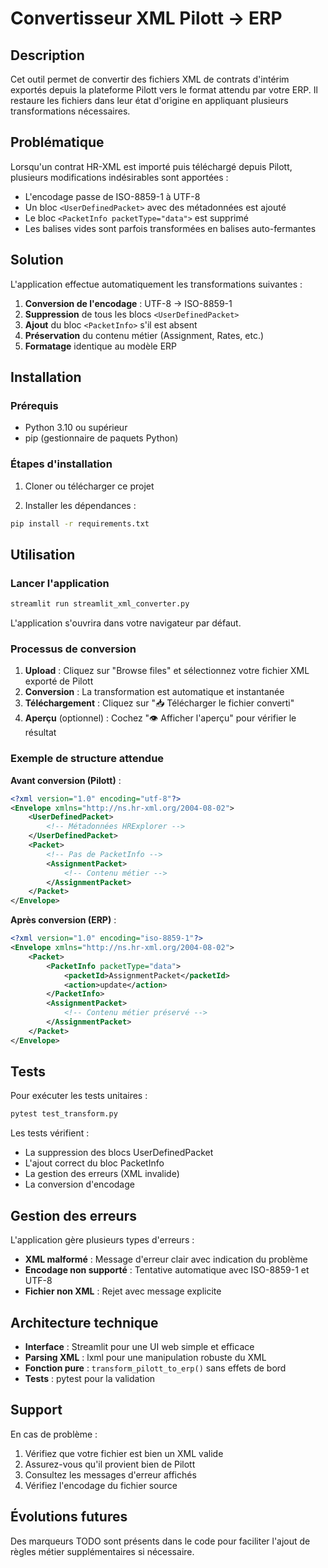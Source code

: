 # Convertisseur XML Pilott → ERP

## Description

Cet outil permet de convertir des fichiers XML de contrats d'intérim exportés depuis la plateforme Pilott vers le format attendu par votre ERP. Il restaure les fichiers dans leur état d'origine en appliquant plusieurs transformations nécessaires.

## Problématique

Lorsqu'un contrat HR-XML est importé puis téléchargé depuis Pilott, plusieurs modifications indésirables sont apportées :
- L'encodage passe de ISO-8859-1 à UTF-8
- Un bloc `<UserDefinedPacket>` avec des métadonnées est ajouté
- Le bloc `<PacketInfo packetType="data">` est supprimé
- Les balises vides sont parfois transformées en balises auto-fermantes

## Solution

L'application effectue automatiquement les transformations suivantes :
1. **Conversion de l'encodage** : UTF-8 → ISO-8859-1
2. **Suppression** de tous les blocs `<UserDefinedPacket>`
3. **Ajout** du bloc `<PacketInfo>` s'il est absent
4. **Préservation** du contenu métier (Assignment, Rates, etc.)
5. **Formatage** identique au modèle ERP

## Installation

### Prérequis
- Python 3.10 ou supérieur
- pip (gestionnaire de paquets Python)

### Étapes d'installation

1. Cloner ou télécharger ce projet

2. Installer les dépendances :
```bash
pip install -r requirements.txt
```

## Utilisation

### Lancer l'application

```bash
streamlit run streamlit_xml_converter.py
```

L'application s'ouvrira dans votre navigateur par défaut.

### Processus de conversion

1. **Upload** : Cliquez sur "Browse files" et sélectionnez votre fichier XML exporté de Pilott
2. **Conversion** : La transformation est automatique et instantanée
3. **Téléchargement** : Cliquez sur "📥 Télécharger le fichier converti"
4. **Aperçu** (optionnel) : Cochez "👁️ Afficher l'aperçu" pour vérifier le résultat

### Exemple de structure attendue

**Avant conversion (Pilott)** :
```xml
<?xml version="1.0" encoding="utf-8"?>
<Envelope xmlns="http://ns.hr-xml.org/2004-08-02">
    <UserDefinedPacket>
        <!-- Métadonnées HRExplorer -->
    </UserDefinedPacket>
    <Packet>
        <!-- Pas de PacketInfo -->
        <AssignmentPacket>
            <!-- Contenu métier -->
        </AssignmentPacket>
    </Packet>
</Envelope>
```

**Après conversion (ERP)** :
```xml
<?xml version="1.0" encoding="iso-8859-1"?>
<Envelope xmlns="http://ns.hr-xml.org/2004-08-02">
    <Packet>
        <PacketInfo packetType="data">
            <packetId>AssignmentPacket</packetId>
            <action>update</action>
        </PacketInfo>
        <AssignmentPacket>
            <!-- Contenu métier préservé -->
        </AssignmentPacket>
    </Packet>
</Envelope>
```

## Tests

Pour exécuter les tests unitaires :

```bash
pytest test_transform.py
```

Les tests vérifient :
- La suppression des blocs UserDefinedPacket
- L'ajout correct du bloc PacketInfo
- La gestion des erreurs (XML invalide)
- La conversion d'encodage

## Gestion des erreurs

L'application gère plusieurs types d'erreurs :
- **XML malformé** : Message d'erreur clair avec indication du problème
- **Encodage non supporté** : Tentative automatique avec ISO-8859-1 et UTF-8
- **Fichier non XML** : Rejet avec message explicite

## Architecture technique

- **Interface** : Streamlit pour une UI web simple et efficace
- **Parsing XML** : lxml pour une manipulation robuste du XML
- **Fonction pure** : `transform_pilott_to_erp()` sans effets de bord
- **Tests** : pytest pour la validation

## Support

En cas de problème :
1. Vérifiez que votre fichier est bien un XML valide
2. Assurez-vous qu'il provient bien de Pilott
3. Consultez les messages d'erreur affichés
4. Vérifiez l'encodage du fichier source

## Évolutions futures

Des marqueurs TODO sont présents dans le code pour faciliter l'ajout de règles métier supplémentaires si nécessaire.
